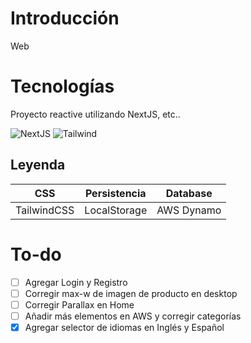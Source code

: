 # Introducción
Web 
# Tecnologías
Proyecto reactive utilizando NextJS, etc..

![NextJS](https://img.shields.io/badge/NextJS-100000?style=for-the-badge&logo=Next.js&logoColor=white&labelColor=black&color=black)
![Tailwind](https://img.shields.io/badge/tailwind-100000?style=for-the-badge&logo=tailwindcss&logoColor=white&labelColor=black&color=black)

## Leyenda
| CSS | Persistencia | Database |
| ----------- | ----------- | ----------- |
| TailwindCSS | LocalStorage | AWS Dynamo

# To-do
- [ ] Agregar Login y Registro
- [ ] Corregir max-w de imagen de producto en desktop
- [ ] Corregir Parallax en Home
- [ ] Añadir más elementos en AWS y corregir categorías
- [x] Agregar selector de idiomas en Inglés y Español
